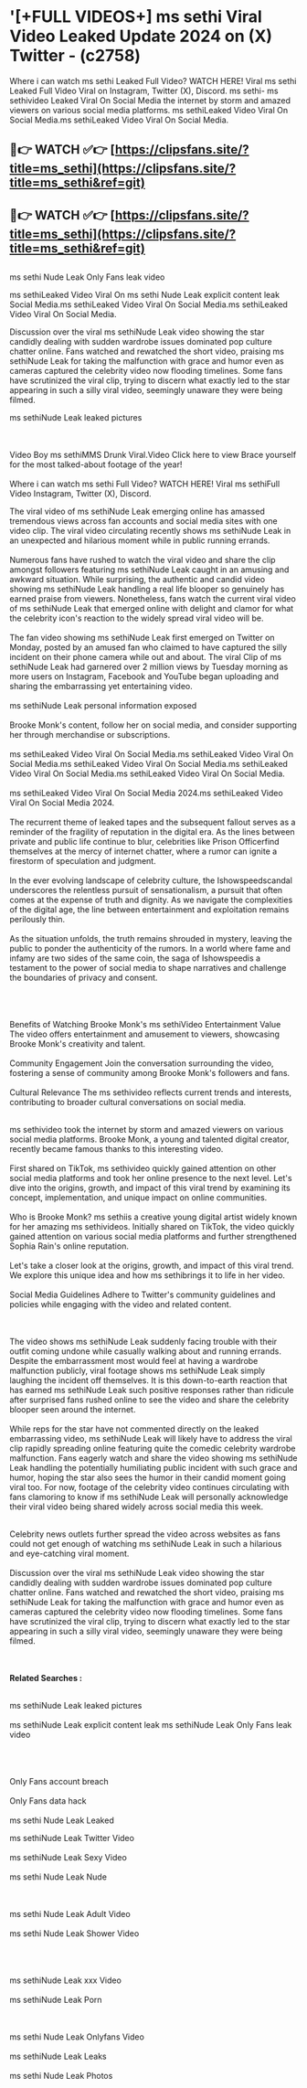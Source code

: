 #  '[+FULL VIDEOS+] ms sethi Viral Video Leaked Update 2024 on (X) Twitter - (c2758)

Where i can watch ms sethi Leaked Full Video? WATCH HERE! Viral ms sethi Leaked Full Video Viral on Instagram, Twitter (X), Discord.
ms sethi- ms sethivideo Leaked Viral On Social Media the internet by storm and amazed viewers on various social media platforms.
ms sethiLeaked Video Viral On Social Media.ms sethiLeaked Video Viral On Social Media.




## 🔴👉 WATCH ✅👉 [https://clipsfans.site/?title=ms_sethi](https://clipsfans.site/?title=ms_sethi&ref=git)


## 🔴👉 WATCH ✅👉 [https://clipsfans.site/?title=ms_sethi](https://clipsfans.site/?title=ms_sethi&ref=git)
##


ms sethi Nude Leak Only Fans leak video 


ms sethiLeaked Video Viral On  ms sethi Nude Leak explicit content leak Social Media.ms sethiLeaked Video Viral On Social Media.ms sethiLeaked Video Viral On Social Media.



Discussion over the viral ms sethiNude Leak video showing the star candidly dealing with sudden wardrobe issues dominated pop culture chatter online. Fans watched and rewatched the short video, praising ms sethiNude Leak for taking the malfunction with grace and humor even as cameras captured the celebrity video now flooding timelines. Some fans have scrutinized the viral clip, trying to discern what exactly led to the star appearing in such a silly viral video, seemingly unaware they were being filmed.


ms sethiNude Leak leaked pictures


  <br>

  <br>
Video Boy ms sethiMMS Drunk Viral.Video Click here to view Brace yourself for the most talked-about footage of the year!
<br><br>
Where i can watch ms sethi Full Video? WATCH HERE! Viral ms sethiFull Video Instagram, Twitter (X), Discord.

The viral video of ms sethiNude Leak emerging online has amassed tremendous views across fan accounts and social media sites with one video clip. The viral video circulating recently shows ms sethiNude Leak in an unexpected and hilarious moment while in public running errands.
<br><br>
Numerous fans have rushed to watch the viral video and share the clip amongst followers featuring ms sethiNude Leak caught in an amusing and awkward situation. While surprising, the authentic and candid video showing ms sethiNude Leak handling a real life blooper so genuinely has earned praise from viewers. Nonetheless, fans watch the current viral video of ms sethiNude Leak that emerged online with delight and clamor for what the celebrity icon's reaction to the widely spread viral video will be.
<br><br>
The fan video showing ms sethiNude Leak first emerged on Twitter on Monday, posted by an amused fan who claimed to have captured the silly incident on their phone camera while out and about. The viral Clip of ms sethiNude Leak had garnered over 2 million views by Tuesday morning as more users on Instagram, Facebook and YouTube began uploading and sharing the embarrassing yet entertaining video.
<br><br>
ms sethiNude Leak personal information exposed
<br><br>
Brooke Monk's content, follow her on social media, and consider supporting her through merchandise or subscriptions.
<br><br>
ms sethiLeaked Video Viral On Social Media.ms sethiLeaked Video Viral On Social Media.ms sethiLeaked Video Viral On Social Media.ms sethiLeaked Video Viral On Social Media.ms sethiLeaked Video Viral On Social Media.
<br><br>
ms sethiLeaked Video Viral On Social Media 2024.ms sethiLeaked Video Viral On Social Media 2024.
<br><br>
The recurrent theme of leaked tapes and the subsequent fallout serves as a reminder of the fragility of reputation in the digital era. As the lines between private and public life continue to blur, celebrities like Prison Officerfind themselves at the mercy of internet chatter, where a rumor can ignite a firestorm of speculation and judgment.
<br><br>
In the ever evolving landscape of celebrity culture, the Ishowspeedscandal underscores the relentless pursuit of sensationalism, a pursuit that often comes at the expense of truth and dignity. As we navigate the complexities of the digital age, the line between entertainment and exploitation remains perilously thin.
<br><br>
As the situation unfolds, the truth remains shrouded in mystery, leaving the public to ponder the authenticity of the rumors. In a world where fame and infamy are two sides of the same coin, the saga of Ishowspeedis a testament to the power of social media to shape narratives and challenge the boundaries of privacy and consent.
<br><br>

<br><br>
Benefits of Watching Brooke Monk's ms sethiVideo Entertainment Value The video offers entertainment and amusement to viewers, showcasing Brooke Monk's creativity and talent.
<br><br>
Community Engagement Join the conversation surrounding the video, fostering a sense of community among Brooke Monk's followers and fans.
<br><br>
Cultural Relevance The ms sethivideo reflects current trends and interests, contributing to broader cultural conversations on social media.
<br><br>


ms sethivideo took the internet by storm and amazed viewers on various social media platforms. Brooke Monk, a young and talented digital creator, recently became famous thanks to this interesting video.
<br><br>
First shared on TikTok, ms sethivideo quickly gained attention on other social media platforms and took her online presence to the next level. Let's dive into the origins, growth, and impact of this viral trend by examining its concept, implementation, and unique impact on online communities.
<br><br>
Who is Brooke Monk? ms sethiis a creative young digital artist widely known for her amazing ms sethivideos. Initially shared on TikTok, the video quickly gained attention on various social media platforms and further strengthened Sophia Rain's online reputation.
<br><br>
Let's take a closer look at the origins, growth, and impact of this viral trend. We explore this unique idea and how ms sethibrings it to life in her video.
<br><br>
Social Media Guidelines Adhere to Twitter's community guidelines and policies while engaging with the video and related content.


<br><br>
The video shows ms sethiNude Leak suddenly facing trouble with their outfit coming undone while casually walking about and running errands. Despite the embarrassment most would feel at having a wardrobe malfunction publicly, viral footage shows ms sethiNude Leak simply laughing the incident off themselves. It is this down-to-earth reaction that has earned ms sethiNude Leak such positive responses rather than ridicule after surprised fans rushed online to see the video and share the celebrity blooper seen around the internet.
<br><br>
While reps for the star have not commented directly on the leaked embarrassing video, ms sethiNude Leak will likely have to address the viral clip rapidly spreading online featuring quite the comedic celebrity wardrobe malfunction. Fans eagerly watch and share the video showing ms sethiNude Leak handling the potentially humiliating public incident with such grace and humor, hoping the star also sees the humor in their candid moment going viral too. For now, footage of the celebrity video continues circulating with fans clamoring to know if ms sethiNude Leak will personally acknowledge their viral video being shared widely across social media this week.
<br><br>

Celebrity news outlets further spread the video across websites as fans could not get enough of watching ms sethiNude Leak in such a hilarious and eye-catching viral moment.
<br><br>
Discussion over the viral ms sethiNude Leak video showing the star candidly dealing with sudden wardrobe issues dominated pop culture chatter online. Fans watched and rewatched the short video, praising ms sethiNude Leak for taking the malfunction with grace and humor even as cameras captured the celebrity video now flooding timelines. Some fans have scrutinized the viral clip, trying to discern what exactly led to the star appearing in such a silly viral video, seemingly unaware they were being filmed.


<br><br>
<strong>Related Searches :</strong>
<br><br>

ms sethiNude Leak leaked pictures
<br><br>
ms sethiNude Leak explicit content leak
ms sethiNude Leak Only Fans leak video
<br><br>

<br><br>
Only Fans account breach
<br><br>
Only Fans data hack
<br><br>
ms sethi Nude Leak Leaked

ms sethiNude Leak Twitter Video
<br><br>
ms sethiNude Leak Sexy Video
<br><br>
ms sethi Nude Leak Nude

<br><br>
ms sethi Nude Leak Adult Video
<br><br>
ms sethi Nude Leak Shower Video
<br><br>

<br><br>
ms sethiNude Leak xxx Video
<br><br>
ms sethiNude Leak Porn

<br><br>
ms sethi Nude Leak Onlyfans Video
<br><br>
ms sethiNude Leak Leaks
<br><br>
ms sethi Nude Leak Photos